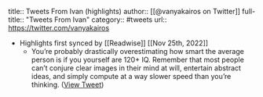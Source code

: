 title:: Tweets From Ivan (highlights)
author:: [[@vanyakairos on Twitter]]
full-title:: "Tweets From Ivan"
category:: #tweets
url:: https://twitter.com/vanyakairos

- Highlights first synced by [[Readwise]] [[Nov 25th, 2022]]
	- You’re probably drastically overestimating how smart the average person is if you yourself are 120+ IQ. Remember that most people can’t conjure clear images in their mind at will, entertain abstract ideas, and simply compute at a way slower speed than you’re thinking. ([View Tweet](https://twitter.com/vanyakairos/status/1595572960701865984))